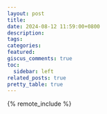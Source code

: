 ```yaml
---
layout: post
title: 
date: 2024-08-12 11:59:00+0800
description:
tags:
categories:
featured:
giscus_comments: true
toc:
  sidebar: left
related_posts: true
pretty_table: true
---
```


{% remote_include  %}
